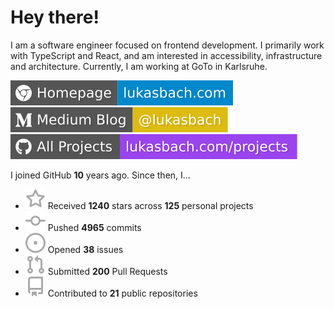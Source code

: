 # Hey there!

I am a software engineer focused on frontend development. I primarily work with TypeScript and React, and am interested in accessibility, infrastructure and architecture. Currently, I am working at GoTo in Karlsruhe.

[![Homepage](./icons/homepage.svg)](https://lukasbach.com)
[![Medium Blog](./icons/medium.svg)](https://medium.com/@lukasbach)
[![My Projects](./icons/projects.svg)](https://lukasbach.com/projects)

I joined GitHub **10** years ago. Since then, I...

- ![](./icons/star.svg) Received **1240** stars across **125** personal projects
- ![](./icons/commit.svg) Pushed **4965** commits
- ![](./icons/issues.svg) Opened **38** issues
- ![](./icons/pr.svg) Submitted **200** Pull Requests
- ![](./icons/repo.svg) Contributed to **21** public repositories

